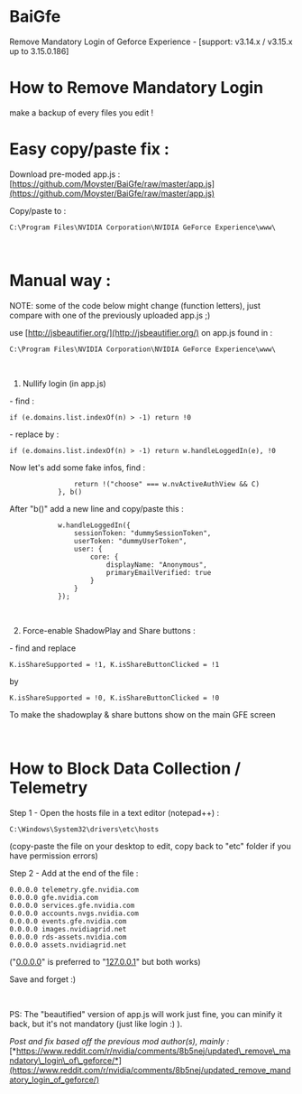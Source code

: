# BaiGfe
Remove Mandatory Login of Geforce Experience - [support: v3.14.x / v3.15.x up to 3.15.0.186]

# How to Remove Mandatory Login  

make a backup of every files you edit !

# Easy copy/paste fix :  

Download pre-moded app.js : [https://github.com/Moyster/BaiGfe/raw/master/app.js](https://github.com/Moyster/BaiGfe/raw/master/app.js)

Copy/paste to :

    C:\Program Files\NVIDIA Corporation\NVIDIA GeForce Experience\www\

&#x200B;

# Manual way :  
NOTE: some of the code below might change (function letters), just compare with one of the previously uploaded app.js ;)  

use [http://jsbeautifier.org/](http://jsbeautifier.org/) on app.js found in :  

    C:\Program Files\NVIDIA Corporation\NVIDIA GeForce Experience\www\

&#x200B;

1. Nullify login (in app.js)  

\- find :  

    if (e.domains.list.indexOf(n) > -1) return !0

\- replace by :  

    if (e.domains.list.indexOf(n) > -1) return w.handleLoggedIn(e), !0

Now let's add some fake infos, find :  

                    return !("choose" === w.nvActiveAuthView && C)
                }, b()

After "b()" add a new line and copy/paste this : 

                w.handleLoggedIn({
                    sessionToken: "dummySessionToken",
                    userToken: "dummyUserToken",
                    user: {
                        core: {
                            displayName: "Anonymous",
                            primaryEmailVerified: true
                        }
                    }
                });

&#x200B;

2. Force-enable ShadowPlay and Share buttons :

\-  find and replace

    K.isShareSupported = !1, K.isShareButtonClicked = !1

by

    K.isShareSupported = !0, K.isShareButtonClicked = !0

To make the shadowplay & share buttons show on the main GFE screen

&#x200B;

# How to Block Data Collection / Telemetry

Step 1 - Open the hosts file in a text editor (notepad++) :

    C:\Windows\System32\drivers\etc\hosts 

(copy-paste the file on your desktop to edit, copy back to "etc" folder if you have permission errors)

Step 2 - Add at the end of the file :

    0.0.0.0 telemetry.gfe.nvidia.com
    0.0.0.0 gfe.nvidia.com
    0.0.0.0 services.gfe.nvidia.com
    0.0.0.0 accounts.nvgs.nvidia.com
    0.0.0.0 events.gfe.nvidia.com
    0.0.0.0 images.nvidiagrid.net
    0.0.0.0 rds-assets.nvidia.com
    0.0.0.0 assets.nvidiagrid.net  

("[0.0.0.0](https://0.0.0.0)" is preferred to "[127.0.0.1](https://127.0.0.1)" but both works)  

Save and forget :)  

&#x200B;

PS: The "beautified" version of app.js will work just fine, you can minify it back, but it's not mandatory (just like login :) ).

*Post and fix based off the previous mod author(s), mainly :* [*https://www.reddit.com/r/nvidia/comments/8b5nej/updated\_remove\_mandatory\_login\_of\_geforce/*](https://www.reddit.com/r/nvidia/comments/8b5nej/updated_remove_mandatory_login_of_geforce/)
